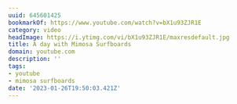 ```yaml
---
uuid: 645601425
bookmarkOf: https://www.youtube.com/watch?v=bX1u93ZJR1E
category: video
headImage: https://i.ytimg.com/vi/bX1u93ZJR1E/maxresdefault.jpg
title: A day with Mimosa Surfboards
domain: youtube.com
description: ''
tags:
- youtube
- mimosa surfboards
date: '2023-01-26T19:50:03.421Z'
---
```



